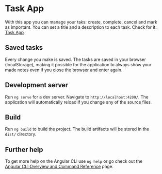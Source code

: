 # Task App
With this app you can manage your taks: create, complete, cancel and mark as important. You can set a title and a description to each task. Check for it: [Task App](https://fluffy-halva-6626d1.netlify.app/)

## Saved tasks
Every change you make is saved. The tasks are saved in your browser (localStorage), making it possible for the application to always show your made notes even if you close the browser and enter again.

## Development server
Run `ng serve` for a dev server. Navigate to `http://localhost:4200/`. The application will automatically reload if you change any of the source files.

## Build
Run `ng build` to build the project. The build artifacts will be stored in the `dist/` directory.

## Further help
To get more help on the Angular CLI use `ng help` or go check out the [Angular CLI Overview and Command Reference](https://angular.io/cli) page.